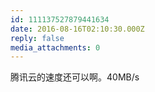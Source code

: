 ```yaml
---
id: 111137527879441634
date: 2016-08-16T02:10:30.000Z
reply: false
media_attachments: 0
---
```


腾讯云的速度还可以啊。40MB/s

